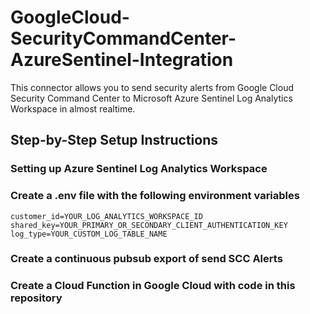 # GoogleCloud-SecurityCommandCenter-AzureSentinel-Integration

This connector allows you to send security alerts from Google Cloud Security Command Center to Microsoft Azure Sentinel Log Analytics Workspace in almost realtime.

## Step-by-Step Setup Instructions

### Setting up Azure Sentinel Log Analytics Workspace

### Create a .env file with the following environment variables
```
customer_id=YOUR_LOG_ANALYTICS_WORKSPACE_ID
shared_key=YOUR_PRIMARY_OR_SECONDARY_CLIENT_AUTHENTICATION_KEY
log_type=YOUR_CUSTOM_LOG_TABLE_NAME
```

### Create a continuous pubsub export of send SCC Alerts

### Create a Cloud Function in Google Cloud with code in this repository
